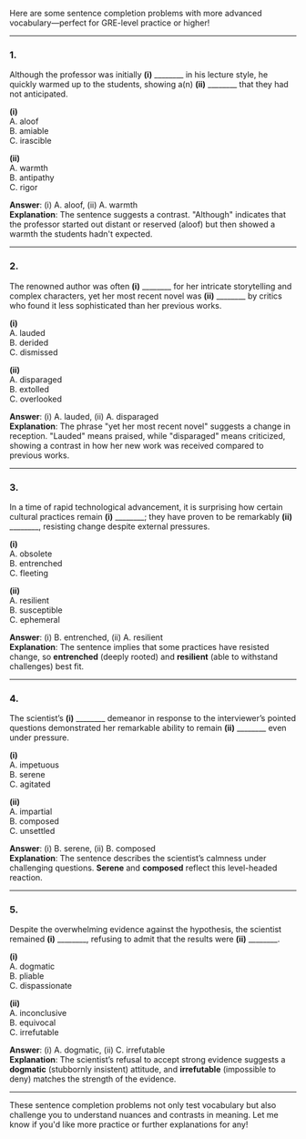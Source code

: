 Here are some sentence completion problems with more advanced vocabulary—perfect for GRE-level practice or higher!

---

### 1.
Although the professor was initially **(i)** ________ in his lecture style, he quickly warmed up to the students, showing a(n) **(ii)** ________ that they had not anticipated.

**(i)**  
A. aloof  
B. amiable  
C. irascible  

**(ii)**  
A. warmth  
B. antipathy  
C. rigor  

**Answer**: (i) A. aloof, (ii) A. warmth  
**Explanation**: The sentence suggests a contrast. "Although" indicates that the professor started out distant or reserved (aloof) but then showed a warmth the students hadn't expected.

---

### 2.
The renowned author was often **(i)** ________ for her intricate storytelling and complex characters, yet her most recent novel was **(ii)** ________ by critics who found it less sophisticated than her previous works.

**(i)**  
A. lauded  
B. derided  
C. dismissed  

**(ii)**  
A. disparaged  
B. extolled  
C. overlooked  

**Answer**: (i) A. lauded, (ii) A. disparaged  
**Explanation**: The phrase "yet her most recent novel" suggests a change in reception. "Lauded" means praised, while "disparaged" means criticized, showing a contrast in how her new work was received compared to previous works.

---

### 3.
In a time of rapid technological advancement, it is surprising how certain cultural practices remain **(i)** ________; they have proven to be remarkably **(ii)** ________, resisting change despite external pressures.

**(i)**  
A. obsolete  
B. entrenched  
C. fleeting  

**(ii)**  
A. resilient  
B. susceptible  
C. ephemeral  

**Answer**: (i) B. entrenched, (ii) A. resilient  
**Explanation**: The sentence implies that some practices have resisted change, so **entrenched** (deeply rooted) and **resilient** (able to withstand challenges) best fit.

---

### 4.
The scientist’s **(i)** ________ demeanor in response to the interviewer’s pointed questions demonstrated her remarkable ability to remain **(ii)** ________ even under pressure.

**(i)**  
A. impetuous  
B. serene  
C. agitated  

**(ii)**  
A. impartial  
B. composed  
C. unsettled  

**Answer**: (i) B. serene, (ii) B. composed  
**Explanation**: The sentence describes the scientist’s calmness under challenging questions. **Serene** and **composed** reflect this level-headed reaction.

---

### 5.
Despite the overwhelming evidence against the hypothesis, the scientist remained **(i)** ________, refusing to admit that the results were **(ii)** ________.

**(i)**  
A. dogmatic  
B. pliable  
C. dispassionate  

**(ii)**  
A. inconclusive  
B. equivocal  
C. irrefutable  

**Answer**: (i) A. dogmatic, (ii) C. irrefutable  
**Explanation**: The scientist’s refusal to accept strong evidence suggests a **dogmatic** (stubbornly insistent) attitude, and **irrefutable** (impossible to deny) matches the strength of the evidence.

---

These sentence completion problems not only test vocabulary but also challenge you to understand nuances and contrasts in meaning. Let me know if you'd like more practice or further explanations for any!
